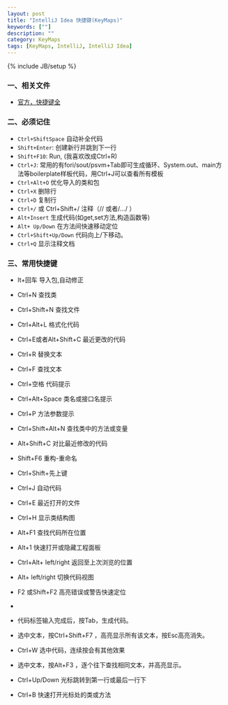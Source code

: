 ```yaml
---
layout: post
title: "IntelliJ Idea 快捷键(KeyMaps)"
keywords: [""]
description: ""
category: KeyMaps
tags: [KeyMaps, IntelliJ, IntelliJ Idea]
---
```

{% include JB/setup %}

### 一、相关文件
* [官方，快捷键全](https://www.jetbrains.com/idea/docs/IntelliJIDEA_ReferenceCard.pdf)

### 二、必须记住
* `Ctrl+ShiftSpace` 自动补全代码
* `Shift+Enter`: 创建新行并跳到下一行
* `Shift+F10`: Run, (我喜欢改成Ctrl+R)
* `Ctrl+J`: 常用的有fori/sout/psvm+Tab即可生成循环、System.out、main方法等boilerplate样板代码，用Ctrl+J可以查看所有模板
* `Ctrl+Alt+O` 优化导入的类和包
* `Ctrl+X` 删除行
* `Ctrl+D` 复制行
* `Ctrl+/` 或 Ctrl+Shift+/  注释（// 或者/*...*/ ）
* `Alt+Insert` 生成代码(如get,set方法,构造函数等)
* `Alt+ Up/Down` 在方法间快速移动定位
* `Ctrl+Shift+Up/Down` 代码向上/下移动。
* `Ctrl+Q` 显示注释文档

### 三、常用快捷键
* lt+回车 导入包,自动修正
* Ctrl+N   查找类
* Ctrl+Shift+N 查找文件
* Ctrl+Alt+L  格式化代码
* Ctrl+E或者Alt+Shift+C  最近更改的代码
* Ctrl+R 替换文本
* Ctrl+F 查找文本
* Ctrl+空格 代码提示
* Ctrl+Alt+Space 类名或接口名提示
* Ctrl+P 方法参数提示
* Ctrl+Shift+Alt+N 查找类中的方法或变量
* Alt+Shift+C 对比最近修改的代码
 
* Shift+F6  重构-重命名
* Ctrl+Shift+先上键
* Ctrl+J  自动代码
* Ctrl+E 最近打开的文件
* Ctrl+H 显示类结构图
* Alt+F1 查找代码所在位置
* Alt+1 快速打开或隐藏工程面板
* Ctrl+Alt+ left/right 返回至上次浏览的位置
* Alt+ left/right 切换代码视图
* F2 或Shift+F2 高亮错误或警告快速定位
*  
* 代码标签输入完成后，按Tab，生成代码。
* 选中文本，按Ctrl+Shift+F7 ，高亮显示所有该文本，按Esc高亮消失。
* Ctrl+W 选中代码，连续按会有其他效果
* 选中文本，按Alt+F3 ，逐个往下查找相同文本，并高亮显示。
* Ctrl+Up/Down 光标跳转到第一行或最后一行下
* Ctrl+B 快速打开光标处的类或方法 
